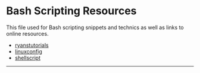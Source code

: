# Bash Scripting Resources

This file used for Bash scripting snippets and technics as well as links to online resources.

* [ryanstutorials](https://ryanstutorials.net/bash-scripting-tutorial/)
* [linuxconfig](https://linuxconfig.org/bash-scripting-tutorial-for-beginners)
* [shellscript](https://www.shellscript.sh)
<hr>
